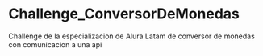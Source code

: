 # Challenge_ConversorDeMonedas
Challenge de la especializacion de Alura Latam de conversor de monedas con comunicacion a una api
